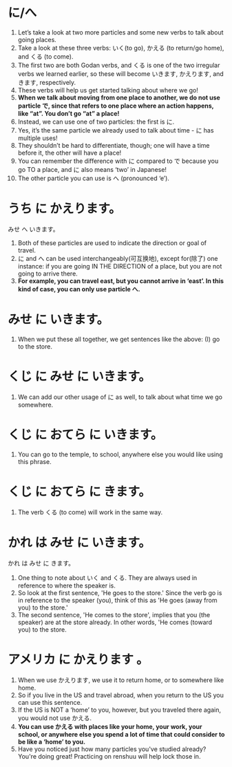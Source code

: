 # に/へ
1. Let’s take a look at two more particles and some new verbs to talk about going places.
2. Take a look at these three verbs: いく(to go), かえる (to return/go home), and くる (to come).
3. The first two are both Godan verbs, and くる is one of the two irregular verbs we learned earlier, so these will become いきます, かえります, and きます, respectively.
4. These verbs will help us get started talking about where we go!
5. **When we talk about moving from one place to another, we do not use particle で, since that refers to one place where an action happens, like “at”. You don’t go “at” a place!**
6. Instead, we can use one of two particles: the first is に.
7. Yes, it’s the same particle we already used to talk about time - に has multiple uses!
8. They shouldn’t be hard to differentiate, though; one will have a time before it, the other will have a place!
9. You can remember the difference with に compared to で because you go TO a place, and に also means ‘two’ in Japanese!
10. The other particle you can use is へ (pronounced ‘e’).

# うち に かえります。

みせ へ いきます。

1. Both of these particles are used to indicate the direction or goal of travel.       
2. に and へ can be used interchangeably(可互换地), except for(除了) one  instance: if you are going IN THE DIRECTION of a place, but you are not  going to arrive there.     
3. **For example, you can travel east, but you cannot  arrive in ‘east’. In this kind of case, you can only use particle へ.**      

# みせ に いきます。                                 

1. When we put these all together, we get sentences like the above: (I) go to the store.

# くじ に みせ に いきます。                

1. We can add our other usage of に as well, to talk about what time we go somewhere.

# くじ に おてら に いきます。                

1. You can go to the temple, to school, anywhere else you would like using this phrase.

# くじ に おてら に きます。

1. The verb くる (to come) will work in the same way.

# かれ は みせ に いきます。

かれ は みせ に きます。

1. One thing to note about いく and くる. They are always used in reference to where the speaker is.
2. So look at the first sentence, 'He goes to the store.' Since the verb go is in reference to the speaker (you), think of this as 'He goes (away from you) to the store.'  
3. The second sentence, 'He comes to the store', implies that you (the speaker) are at the store already. In other words, 'He comes (toward you) to the store.

# アメリカ  に  かえります 。

1. When we use かえります, we use it to return home, or to somewhere like home.
2. So if you live in the US and travel abroad, when you return to the US you can use this sentence.
3. If the US is NOT a ‘home’ to you, however, but you traveled there again, you would not use かえる.
4. **You can use かえる with places like your home, your work, your school, or anywhere else you spend a lot of time that could consider to be like a ‘home’ to you.**
5. Have you noticed just how many particles you've studied already? You're doing great! Practicing on renshuu will help lock those in.
